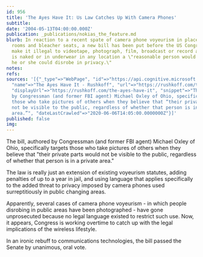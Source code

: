 ```yaml
---
id: 956
title: 'The Ayes Have It: Us Law Catches Up With Camera Phones'
subtitle: 
date: '2004-05-13T04:00:00.000Z'
publication: _publications/nokias_the_feature.md
blurb: In reaction to a recent spate of camera phone voyeurism in places like locker
  rooms and bleacher seats, a new bill has been put before the US Congress that would
  make it illegal to videotape, photograph, film, broadcast or record a person who
  is naked or in underwear in any location a \"reasonable person would believe that
  he or she could disrobe in privacy.\"
notes: 
refs: 
sources: '[{"_type"=>"WebPage", "id"=>"https://api.cognitive.microsoft.com/api/v7/#WebPages.0",
  "name"=>"The Ayes Have It - Rushkoff", "url"=>"https://rushkoff.com/the-ayes-have-it/",
  "displayUrl"=>"https://rushkoff.com/the-ayes-have-it", "snippet"=>"The bill, authored
  by Congressman (and former FBI agent) Michael Oxley of Ohio, specifically targets
  those who take pictures of others when they believe that “their private parts would
  not be visible to the public, regardless of whether that person is in a private
  area.”", "dateLastCrawled"=>"2020-06-06T14:05:00.0000000Z"}]'
published: false
img: 
---
```

The bill, authored by Congressman (and former FBI agent) Michael Oxley of Ohio, specifically targets those who take pictures of others when they believe that "their private parts would not be visible to the public, regardless of whether that person is in a private area."

The law is really just an extension of existing voyeurism statutes, adding penalties of up to a year in jail, and using language that applies specifically to the added threat to privacy imposed by camera phones used surreptitiously in public changing areas.

Apparently, several cases of camera phone voyeurism - in which people disrobing in public areas have been photographed - have gone unprosecuted because no legal language existed to restrict such use. Now, it appears, Congress is working overtime to catch up with the legal implications of the wireless lifestyle.

In an ironic rebuff to communications technologies, the bill passed the Senate by unanimous, oral vote.
